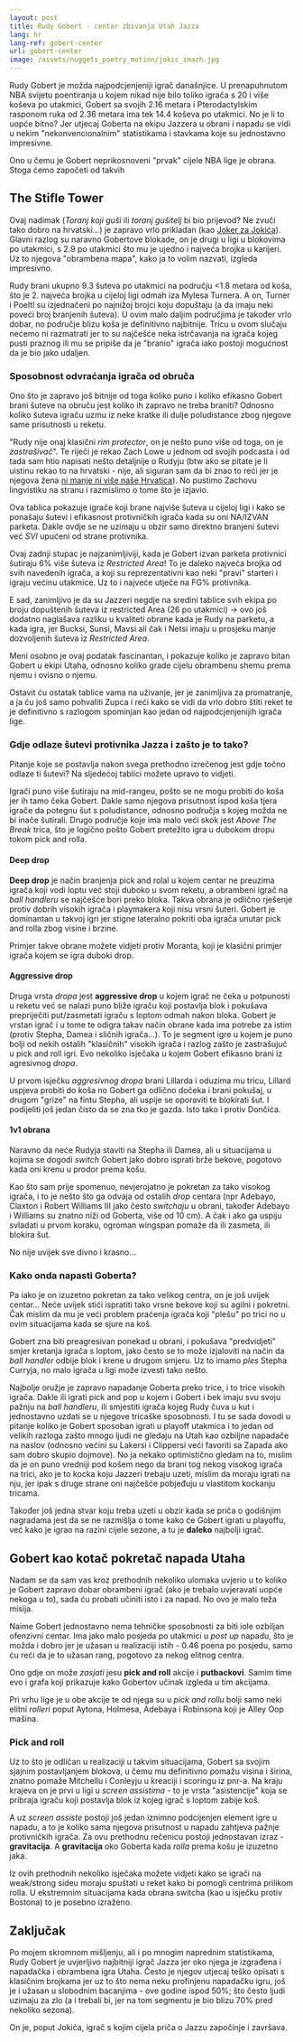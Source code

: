 ```yaml
---
layout: post
title: Rudy Gobert - centar zbivanja Utah Jazza
lang: hr
lang-ref: gobert-center
url: gobert-center
image: /assets/nuggets_poetry_motion/jokic_imazh.jpg
---
```


Rudy Gobert je možda najpodcjenjeniji igrač današnjice. U prenapuhnutom NBA svijetu poentiranja u kojem nikad nije bilo toliko igrača s 20 i više koševa po utakmici, Gobert sa svojih 2.16 metara i Pterodactylskim rasponom ruka od 2.36 metara ima tek 14.4 koševa po utakmici. No je li to uopće bitno? Jer utjecaj Goberta na ekipu Jazzera u obrani i napadu se vidi u nekim "nekonvencionalnim" statistikama i stavkama koje su jednostavno impresivne.

<!--more-->

Ono u čemu je Gobert neprikosnoveni "prvak" cijele NBA lige je obrana. Stoga ćemo započeti od takvih

## The Stifle Tower

Ovaj nadimak (*Toranj koji guši* ili *toranj gušitelj* bi bio prijevod? Ne zvuči tako dobro na hrvatski...) je zapravo vrlo prikladan (kao [Joker za Jokića](https://nba.pulsmedia.hr/6613/denver-nuggets-poezija-pokreta/)). Glavni razlog su naravno Gobertove blokade, on je drugi u ligi u blokovima po utakmici, s 2.9 po utakmici što mu je ujedno i najveća brojka u karijeri. Uz to njegova "obrambena mapa", kako ja to volim nazvati, izgleda impresivno.

Rudy brani ukupno 9.3 šuteva po utakmici na području <1.8 metara od koša, što je 2. najveća brojka u cijeloj ligi odmah iza Mylesa Turnera. A on, Turner i Poeltl su izjednačeni po najnižoj brojci koju dopuštaju (a da imaju neki poveći broj branjenih šuteva). U ovim malo daljim područjima je također vrlo dobar, no područje blizu koša je definitivno najbitnije. Tricu u ovom slučaju nećemo ni razmatrati jer to su najčešće neka istrčavanja na igrača kojeg pusti praznog ili mu se pripiše da je "branio" igrača iako postoji mogućnost da je bio jako udaljen.

### Sposobnost odvraćanja igrača od obruča

Ono što je zapravo još bitnije od toga koliko puno i koliko efikasno Gobert brani šuteve na obruču jest koliko ih zapravo ne treba braniti? Odnosno koliko šuteva igraču uzmu iz neke kratke ili dulje poludistance zbog njegove same prisutnosti u reketu.

"Rudy nije onaj klasični *rim protector*, on je nešto puno više od toga, on je *zastrašivač*". Te riječi je rekao Zach Lowe u jednom od svojih podcasta i od tada sam htio napisati nešto detaljnije o Rudyju (btw ako se pitate je li uistinu rekao to na hrvatski - nije, ali siguran sam da bi znao to reći jer je njegova žena [ni manje ni više naše Hrvatica](https://twitter.com/zachlowe_nba/status/1186287946741108736?lang=en)). No pustimo Zachovu lingvistiku na stranu i razmislimo o tome što je izjavio.

Ova tablica pokazuje igrače koji brane najviše šuteva u cijeloj ligi i kako se ponašaju šutevi i efikasnost protivničkih igrača kada su oni NA/IZVAN parketa. Dakle ovdje se ne uzimaju u obzir samo direktno branjeni šutevi već *SVI* upućeni od strane protivnika.

Ovaj zadnji stupac je najzanimljiviji, kada je Gobert izvan parketa protivnici šutiraju 6% više šuteva iz *Restricted Area*! To je daleko najveća brojka od svih navedenih igrača, a koji su reprezentativni kao neki "pravi" starteri i igraju većinu utakmice. Uz to i najveće utječe na FG% protivnika.

E sad, zanimljivo je da su Jazzeri negdje na sredini tablice svih ekipa po broju dopuštenih šuteva iz restricted Area (26 po utakmici) -> ovo još dodatno naglašava razliku u kvaliteti obrane kada je Rudy na parketu, a kada igra, jer Bucksi, Sunsi, Mavsi ali čak i Netsi imaju u prosjeku manje dozvoljenih šuteva iz *Restricted Area*.

Meni osobno je ovaj podatak fascinantan, i pokazuje koliko je zapravo bitan Gobert u ekipi Utaha, odnosno koliko grade cijelu obrambenu shemu prema njemu i ovisno o njemu.

Ostavit ću ostatak tablice vama na uživanje, jer je zanimljiva za promatranje, a ja ću još samo pohvaliti Zupca i reći kako se vidi da vrlo dobro štiti reket te je definitivno s razlogom spominjan kao jedan od najpodcjenjenijih igrača lige.

### Gdje odlaze šutevi protivnika Jazza i zašto je to tako?

Pitanje koje se postavlja nakon svega prethodno izrečenog jest gdje točno odlaze ti šutevi? Na sljedećoj tablici možete upravo to vidjeti.


Igrači puno više šutiraju na mid-rangeu, pošto se ne mogu probiti do koša jer ih tamo čeka Gobert. Dakle samo njegova prisutnost ispod koša tjera igrače da potegnu šut s poludistance, odnosno područja s kojeg možda ne bi inače šutirali. Drugo područje koje ima malo veći skok jest *Above The Break* trica, što je logično pošto Gobert pretežito igra u dubokom dropu tokom pick and rolla.

#### Deep drop

**Deep drop** je način branjenja pick and rolal u kojem centar ne preuzima igrača koji vodi loptu već stoji duboko u svom reketu, a obrambeni igrač na *ball handleru* se najčešće bori preko bloka. Takva obrana je odlično rješenje protiv dobrih visokih igrača i playmakera koji nisu vrsni šuteri. Gobert je dominantan u takvoj igri jer stigne lateralno pokriti oba igrača unutar pick and rolla zbog visine i brzine.


Primjer takve obrane možete vidjeti protiv Moranta, koji je klasični primjer igrača kojem se igra duboki drop.


#### Aggressive drop

Druga vrsta *dropa* jest **aggressive drop** u kojem igrač ne čeka u potpunosti u reketu već se nalazi puno bliže igraču koji postavlja blok i pokušava prepriječiti put/zasmetati igraču s loptom odmah nakon bloka. Gobert je vrstan igrač i u tome te odigra takav način obrane kada ima potrebe za istim (protiv Stepha, Damea i sličnih igrača...). To je segment igre u kojem je puno bolji od nekih ostalih "klasičnih" visokih igrača i razlog zašto je zastrašujuć u pick and roll igri. Evo nekoliko isječaka u kojem Gobert efikasno brani iz agresivnog *dropa*.


U prvom isječku *aggresivnog dropa* brani Lillarda i oduzima mu tricu, Lillard uspjeva probiti do koša no Gobert ga odlično dočeka i brani pokušaj, u drugom "grize" na fintu Stepha, ali uspije se oporaviti te blokirati šut. I podijeliti još jedan čisto da se zna tko je gazda. Isto tako i protiv Dončića.


#### 1v1 obrana

Naravno da neće Rudyja staviti na Stepha ili Damea, ali u situacijama u kojima se dogodi *switch* Gobert jako dobro isprati brže bekove, pogotovo kada oni krenu u prodor prema košu.

Kao što sam prije spomenuo, nevjerojatno je pokretan za tako visokog igrača, i to je nešto što ga odvaja od ostalih *drop* centara (npr Adebayo, Claxton i Robert Williams III jako često *switchaju* u obrani, također Adebayo i Williams su znatno niži od Goberta, više od 10 cm). A čak i ako ga uspiju svladati u prvom koraku, ogroman wingspan pomaže da ili zasmeta, ili blokira šut.

No nije uvijek sve divno i krasno...


### Kako onda napasti Goberta?

Pa iako je on izuzetno pokretan za tako velikog centra, on je još uvijek centar... Neće uvijek stići ispratiti tako vrsne bekove koji su agilni i pokretni. Čak mislim da mu je veći problem praćenja igrača koji "plešu" po trici no u ovim situacijama kada se sjure na koš.

Gobert zna biti preagresivan ponekad u obrani, i pokušava "predvidjeti" smjer kretanja igrača s loptom, jako često se to može izjaloviti na način da *ball handler* odbije blok i krene u drugom smjeru. Uz to imamo *ples* Stepha Curryja, no malo igrača u ligi može izvesti tako nešto.

Najbolje oružje je zapravo napadanje Goberta preko trice, i to trice visokih igrača. Dakle ili igrati pick and pop u kojem i Gobert i bek imaju svu svoju pažnju na *ball handleru*, ili smjestiti igrača kojeg Rudy čuva u kut i jednostavno uzdati se u njegove tricaške sposobnosti. I tu se sada dovodi u pitanje koliko je Gobert sposoban igrati u playoff utakmica i to jedan od velikih razloga zašto mnogo ljudi ne gledaju na Utah kao ozbiljne napadače na naslov (odnosno većini su Lakersi i Clippersi veći favoriti sa  Zapada ako sam dobro skupio dojmove). No ja nekako optimistično gledam na to, mislim da je on puno vredniji pod košem nego da brani tog nekog visokog igrača na trici, ako je to kocka koju Jazzeri trebaju uzeti, mislim da moraju igrati na nju, jer ipak s druge strane oni najčešće pobjeđuju u vlastitom kockanju tricama.


Također još jedna stvar koju treba uzeti u obzir kada se priča o godišnjim nagradama jest da se ne razmišlja o tome kako će Gobert igrati u playoffu, već kako je igrao na razini cijele sezone, a tu je **daleko** najbolji igrač.


## Gobert kao kotač pokretač napada Utaha


Nadam se da sam vas kroz prethodnih nekoliko ulomaka uvjerio u to koliko je Gobert zapravo dobar obrambeni igrač (ako je trebalo uvjeravati uopće nekoga u to), sada ću probati učiniti isto i za napad. No ovo je malo teža misija.

Naime Gobert jednostavno nema tehničke sposobnosti za biti iole ozbiljan ofenzivni centar. Ima jako malo posjeda po utakmici u *post up* napadu, što je možda i dobro jer je užasan u realizaciji istih - 0.46 poena po posjedu, samo ću reći da je to užasan rang, pogotovo za nekog elitnog centra.

Ono gdje on može *zasjati* jesu **pick and roll** akcije i **putbackovi**. Samim time evo i grafa koji prikazuje kako Gobertov učinak izgleda u tim akcijama.

Pri vrhu lige je u obe akcije te od njega su u *pick and rollu* bolji samo neki elitni *rolleri* poput Aytona, Holmesa, Adebaya i Robinsona koji je Alley Oop mašina.  

### Pick and roll

Uz to što je odličan u realizaciji u takvim situacijama, Gobert sa svojim sjajnim postavljanjem blokova, u čemu mu definitivno pomažu visina i širina, znatno pomaže Mitchellu i Conleyju u kreaciji i scoringu iz pnr-a. Na kraju krajeva on je prvi u ligi u *screen assistima* - to je vrsta "asistencije" koja se pribraja igraču koji postavlja blok iz kojeg igrač s loptom zabije koš.

A uz *screen assiste* postoji još jedan iznimno podcijenjen element igre u napadu, a to je koliko sama njegova prisutnost u napadu zahtjeva pažnje protivničkih igrača. Za ovu prethodnu rečenicu postoji jednostavan izraz - **gravitacija**. A **gravitacija** oko Goberta kada *rolla* prema košu je izuzetno jaka.

Iz ovih prethodnih nekoliko isječaka možete vidjeti kako se igrači na weak/strong sideu moraju spuštati u reket kako bi pomogli centrima prilikom rolla. U ekstremnim situacijama kada obrana switcha (kao u isječku protiv Bostona) to je posebno izraženo.

## Zaključak

Po mojem skromnom mišljenju, ali i po mnogim naprednim statistikama, Rudy Gobert je uvjerljivo najbitniji igrač Jazza jer oko njega je izgrađena i napadačka i obrambena igra Utaha. Često je njegov utjecaj teško opisati s klasičnim brojkama jer uz to što nema neku profinjenu napadačku igru, još je i užasan u slobodnim bacanjima - ove godine ispod 50%; što često ljudi uzimaju za zlo (a i trebali bi, jer na tom segmentu je bio blizu 70% pred nekoliko sezona).

On je, poput Jokića, igrač s kojim cijela priča o Jazzu započinje i završava.
